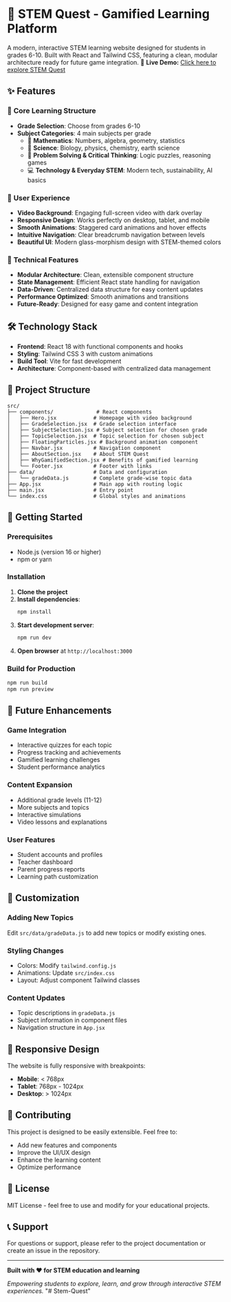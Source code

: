 # 🚀 STEM Quest - Gamified Learning Platform

A modern, interactive STEM learning website designed for students in grades 6-10. Built with React and Tailwind CSS, featuring a clean, modular architecture ready for future game integration.
🔗 **Live Demo:** [Click here to explore STEM Quest](https://stem-quest-sigma.vercel.app/)


## ✨ Features

### 🎯 **Core Learning Structure**
- **Grade Selection**: Choose from grades 6-10
- **Subject Categories**: 4 main subjects per grade
  - 🧮 **Mathematics**: Numbers, algebra, geometry, statistics
  - 🔬 **Science**: Biology, physics, chemistry, earth science
  - 🧠 **Problem Solving & Critical Thinking**: Logic puzzles, reasoning games
  - 💻 **Technology & Everyday STEM**: Modern tech, sustainability, AI basics

### 🎨 **User Experience**
- **Video Background**: Engaging full-screen video with dark overlay
- **Responsive Design**: Works perfectly on desktop, tablet, and mobile
- **Smooth Animations**: Staggered card animations and hover effects
- **Intuitive Navigation**: Clear breadcrumb navigation between levels
- **Beautiful UI**: Modern glass-morphism design with STEM-themed colors

### 🔧 **Technical Features**
- **Modular Architecture**: Clean, extensible component structure
- **State Management**: Efficient React state handling for navigation
- **Data-Driven**: Centralized data structure for easy content updates
- **Performance Optimized**: Smooth animations and transitions
- **Future-Ready**: Designed for easy game and content integration

## 🛠️ Technology Stack

- **Frontend**: React 18 with functional components and hooks
- **Styling**: Tailwind CSS 3 with custom animations
- **Build Tool**: Vite for fast development
- **Architecture**: Component-based with centralized data management

## 📁 Project Structure

```
src/
├── components/              # React components
│   ├── Hero.jsx            # Homepage with video background
│   ├── GradeSelection.jsx  # Grade selection interface
│   ├── SubjectSelection.jsx # Subject selection for chosen grade
│   ├── TopicSelection.jsx  # Topic selection for chosen subject
│   ├── FloatingParticles.jsx # Background animation component
│   ├── Navbar.jsx          # Navigation component
│   ├── AboutSection.jsx    # About STEM Quest
│   ├── WhyGamifiedSection.jsx # Benefits of gamified learning
│   └── Footer.jsx          # Footer with links
├── data/                   # Data and configuration
│   └── gradeData.js        # Complete grade-wise topic data
├── App.jsx                 # Main app with routing logic
├── main.jsx                # Entry point
└── index.css               # Global styles and animations
```

## 🚀 Getting Started

### **Prerequisites**
- Node.js (version 16 or higher)
- npm or yarn

### **Installation**
1. **Clone the project**
2. **Install dependencies**:
   ```bash
   npm install
   ```
3. **Start development server**:
   ```bash
   npm run dev
   ```
4. **Open browser** at `http://localhost:3000`

### **Build for Production**
```bash
npm run build
npm run preview
```

## 🔮 Future Enhancements

### **Game Integration**
- Interactive quizzes for each topic
- Progress tracking and achievements
- Gamified learning challenges
- Student performance analytics

### **Content Expansion**
- Additional grade levels (11-12)
- More subjects and topics
- Interactive simulations
- Video lessons and explanations

### **User Features**
- Student accounts and profiles
- Teacher dashboard
- Parent progress reports
- Learning path customization

## 🎨 Customization

### **Adding New Topics**
Edit `src/data/gradeData.js` to add new topics or modify existing ones.

### **Styling Changes**
- Colors: Modify `tailwind.config.js`
- Animations: Update `src/index.css`
- Layout: Adjust component Tailwind classes

### **Content Updates**
- Topic descriptions in `gradeData.js`
- Subject information in component files
- Navigation structure in `App.jsx`

## 📱 Responsive Design

The website is fully responsive with breakpoints:
- **Mobile**: < 768px
- **Tablet**: 768px - 1024px
- **Desktop**: > 1024px

## 🤝 Contributing

This project is designed to be easily extensible. Feel free to:
- Add new features and components
- Improve the UI/UX design
- Enhance the learning content
- Optimize performance

## 📄 License

MIT License - feel free to use and modify for your educational projects.

## 📞 Support

For questions or support, please refer to the project documentation or create an issue in the repository.

---

**Built with ❤️ for STEM education and learning**

*Empowering students to explore, learn, and grow through interactive STEM experiences.*
"# Stem-Quest" 
